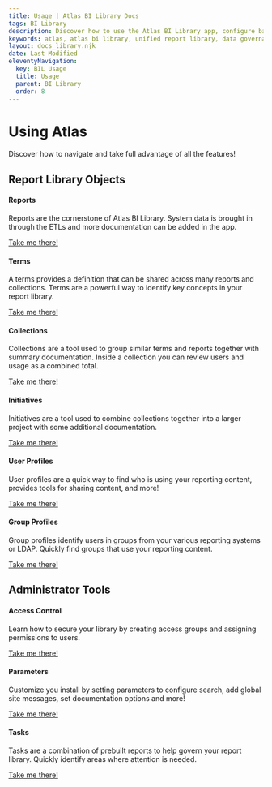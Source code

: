 ```yaml
---
title: Usage | Atlas BI Library Docs
tags: BI Library
description: Discover how to use the Atlas BI Library app, configure basic settings, add report documentation and more!
keywords: atlas, atlas bi library, unified report library, data governance, database, using atlas, usage guide
layout: docs_library.njk
date: Last Modified
eleventyNavigation:
  key: BIL Usage
  title: Usage
  parent: BI Library
  order: 8
---
```


# Using Atlas

<p class="subtitle mb-5 pb-5">Discover how to navigate and take full advantage of all the features!</p>

## Report Library Objects

<div class="tile is-ancestor">
    <div class="tile is-parent">
    <div class="tile is-child box bd-notification has-background-white-bis has-text-centered">
       <h4 class="title is-3 has-text-success my-5">Reports</h4>
       <span class="icon is-large has-text-grey-light"><i class="fas fa-chart-bar fa-2x"></i></span>
       <p class="my-5">Reports are the cornerstone of Atlas BI Library. System data is brought in through the ETLs and more documentation can be added in the app.</p>
       <a class="button is-info" href="/docs/bi-library/usage/reports/">Take me there!</a>
    </div>
  </div>
  <div class="tile is-parent">
     <div class="tile is-child box bd-notification has-background-white-bis has-text-centered">
       <h4 class="title is-3 has-text-success my-5">Terms</h4>
       <span class="icon is-large has-text-grey-light"><i class="fas fa-book fa-2x"></i></span>
       <p class="my-5">A terms provides a definition that can be shared across many reports and collections. Terms are a powerful way to identify key concepts in your report library.</p>
       <a class="button is-info" href="/docs/bi-library/usage/terms/">Take me there!</a>
    </div>
  </div>
  <div class="tile is-parent">
     <div class="tile is-child box bd-notification has-background-white-bis has-text-centered">
       <h4 class="title is-3 has-text-success my-5">Collections</h4>
       <span class="icon is-large has-text-grey-light"><i class="fas fa-sitemap fa-2x"></i></span>
       <p class="my-5">Collections are a tool used to group similar terms and reports together with summary documentation. Inside a collection you can review users and usage as a combined total.</p>
       <a class="button is-info" href="/docs/bi-library/usage/collections/">Take me there!</a>
    </div>
  </div>
</div>
<div class="tile is-ancestor">
  <div class="tile is-parent">
     <div class="tile is-child box bd-notification has-background-white-bis has-text-centered">
       <h4 class="title is-3 has-text-success my-5">Initiatives</h4>
       <span class="icon is-large has-text-grey-light"><i class="fa-solid fa-diagram-project fa-2x"></i></i></span>
       <p class="my-5">Initiatives are a tool used to combine collections together into a larger project with some additional documentation.</p>
       <a class="button is-info" href="/docs/bi-library/usage/initiatives/">Take me there!</a>
    </div>
  </div>
  <div class="tile is-parent">
     <div class="tile is-child box bd-notification has-background-white-bis has-text-centered">
       <h4 class="title is-3 has-text-success my-5">User Profiles</h4>
       <span class="icon is-large has-text-grey-light"><i class="fas fa-user fa-2x"></i></span>
       <p class="my-5">User profiles are a quick way to find who is using your reporting content, provides tools for sharing content, and more!</p>
       <a class="button is-info" href="/docs/bi-library/usage/user-profile/">Take me there!</a>
    </div>
  </div>
  <div class="tile is-parent">
     <div class="tile is-child box bd-notification has-background-white-bis has-text-centered">
       <h4 class="title is-3 has-text-success my-5">Group Profiles</h4>
       <span class="icon is-large has-text-grey-light"><i class="fas fa-users fa-2x"></i></span>
       <p class="my-5">Group profiles identify users in groups from your various reporting systems or LDAP. Quickly find groups that use your reporting content.</p>
       <a class="button is-info" href="/docs/bi-library/usage/group-profiles/">Take me there!</a>
    </div>
  </div>
</div>

## Administrator Tools

<div class="tile is-ancestor">
  <div class="tile is-parent">
     <div class="tile is-child box bd-notification has-background-white-bis has-text-centered">
       <h4 class="title is-3 has-text-success my-5">Access Control</h4>
       <span class="icon is-large has-text-grey-light"><i class="fas fa-lock fa-2x"></i></span>
       <p class="my-5">Learn how to secure your library by creating access groups and assigning permissions to users.</p>
       <a class="button is-info" href="/docs/bi-library/usage/access-control/">Take me there!</a>
    </div>
  </div>
  <div class="tile is-parent">
     <div class="tile is-child box bd-notification has-background-white-bis has-text-centered">
       <h4 class="title is-3 has-text-success my-5">Parameters</h4>
       <span class="icon is-large has-text-grey-light"><i class="fa-solid fa-sliders fa-2x"></i></span>
       <p class="my-5">Customize you install by setting parameters to configure search, add global site messages, set documentation options and more!</p>
       <a class="button is-info" href="/docs/bi-library/usage/parameters/">Take me there!</a>
    </div>
  </div>
  <div class="tile is-parent">
     <div class="tile is-child box bd-notification has-background-white-bis has-text-centered">
       <h4 class="title is-3 has-text-success my-5">Tasks</h4>
       <span class="icon is-large has-text-grey-light"><i class="fa-solid fa-list-check fa-2x"></i></span>
       <p class="my-5">Tasks are a combination of prebuilt reports to help govern your report library. Quickly identify areas where attention is needed.</p>
       <a class="button is-info" href="/docs/bi-library/usage/tasks/">Take me there!</a>
    </div>
  </div>
</div>
